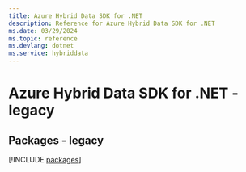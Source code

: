 ```yaml
---
title: Azure Hybrid Data SDK for .NET
description: Reference for Azure Hybrid Data SDK for .NET
ms.date: 03/29/2024
ms.topic: reference
ms.devlang: dotnet
ms.service: hybriddata
---
```

# Azure Hybrid Data SDK for .NET - legacy
## Packages - legacy
[!INCLUDE [packages](hybrid-data-index.md)]